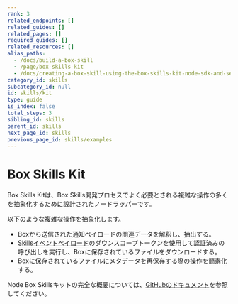 ```yaml
---
rank: 3
related_endpoints: []
related_guides: []
related_pages: []
required_guides: []
related_resources: []
alias_paths:
  - /docs/build-a-box-skill
  - /page/box-skills-kit
  - /docs/creating-a-box-skill-using-the-box-skills-kit-node-sdk-and-serverless
category_id: skills
subcategory_id: null
id: skills/kit
type: guide
is_index: false
total_steps: 3
sibling_id: skills
parent_id: skills
next_page_id: skills
previous_page_id: skills/examples
---
```

# Box Skills Kit

Box Skills Kitは、Box Skills開発プロセスでよく必要とされる複雑な操作の多くを抽象化するために設計されたノードラッパーです。

以下のような複雑な操作を抽象化します。

* Boxから送信された通知ペイロードの関連データを解釈し、抽出する。
* [Skillsイベントペイロード](guide://skills/handle/payload)のダウンスコープトークンを使用して認証済みの呼び出しを実行し、Boxに保存されているファイルをダウンロードする。
* Boxに保存されているファイルにメタデータを再保存する際の操作を簡素化する。

Node Box Skillsキットの完全な概要については、[GitHubのドキュメント][github-skills-kit]を参照してください。

[github-skills-kit]: https://github.com/box/box-skills-kit-nodejs/tree/master/skills-kit-library
